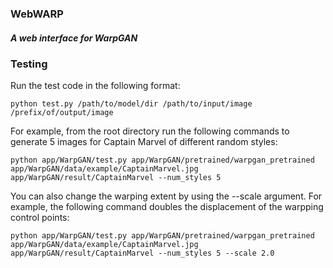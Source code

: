 ### WebWARP
##### A web interface for WarpGAN

### Testing

Run the test code in the following format:
    
    python test.py /path/to/model/dir /path/to/input/image /prefix/of/output/image

For example, from the root directory run the following commands to generate 5 images for Captain Marvel of different random styles:

    python app/WarpGAN/test.py app/WarpGAN/pretrained/warpgan_pretrained app/WarpGAN/data/example/CaptainMarvel.jpg app/WarpGAN/result/CaptainMarvel --num_styles 5

You can also change the warping extent by using the --scale argument. For example, the following command doubles the displacement of the warpping control points:

    python app/WarpGAN/test.py app/WarpGAN/pretrained/warpgan_pretrained app/WarpGAN/data/example/CaptainMarvel.jpg app/WarpGAN/result/CaptainMarvel --num_styles 5 --scale 2.0
